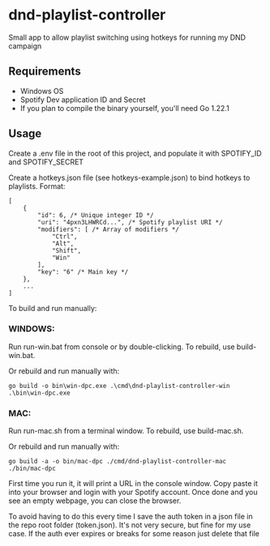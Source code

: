 # dnd-playlist-controller
Small app to allow playlist switching using hotkeys for running my DND campaign

## Requirements
- Windows OS
- Spotify Dev application ID and Secret
- If you plan to compile the binary yourself, you'll need Go 1.22.1

## Usage
Create a .env file in the root of this project, and populate it with SPOTIFY_ID and SPOTIFY_SECRET

Create a hotkeys.json file (see hotkeys-example.json) to bind hotkeys to playlists. Format:
```
[
    {
        "id": 6, /* Unique integer ID */
        "uri": "4pxn3LHWRCd...", /* Spotify playlist URI */
        "modifiers": [ /* Array of modifiers */
            "Ctrl",
            "Alt",
            "Shift",
            "Win"
        ],
        "key": "6" /* Main key */
    },
    ...
]
```


To build and run manually:

### WINDOWS:

Run run-win.bat from console or by double-clicking.
To rebuild, use build-win.bat.

Or rebuild and run manually with:

```
go build -o bin\win-dpc.exe .\cmd\dnd-playlist-controller-win
.\bin\win-dpc.exe
```

### MAC:

Run run-mac.sh from a terminal window.
To rebuild, use build-mac.sh.

Or rebuild and run manually with:

```
go build -a -o bin/mac-dpc ./cmd/dnd-playlist-controller-mac
./bin/mac-dpc
```


First time you run it, it will print a URL in the console window. Copy paste it into your browser and login with your Spotify account. Once done and you see an empty webpage, you can close the browser.

To avoid having to do this every time I save the auth token in a json file in the repo root folder (token.json). It's not very secure, but fine for my use case. If the auth ever expires or breaks for some reason just delete that file
